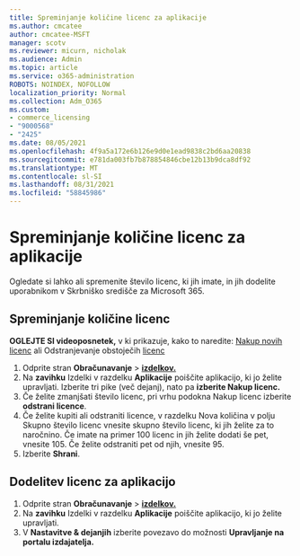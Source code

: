 ```yaml
---
title: Spreminjanje količine licenc za aplikacije
ms.author: cmcatee
author: cmcatee-MSFT
manager: scotv
ms.reviewer: micurn, nicholak
ms.audience: Admin
ms.topic: article
ms.service: o365-administration
ROBOTS: NOINDEX, NOFOLLOW
localization_priority: Normal
ms.collection: Adm_O365
ms.custom:
- commerce_licensing
- "9000568"
- "2425"
ms.date: 08/05/2021
ms.openlocfilehash: 4f9a5a172e6b126e9d0e1ead9838c2bd6aa20838
ms.sourcegitcommit: e781da003fb7b878854846cbe12b13b9dca8df92
ms.translationtype: MT
ms.contentlocale: sl-SI
ms.lasthandoff: 08/31/2021
ms.locfileid: "58845986"
---
```

# <a name="change-app-license-quantity"></a>Spreminjanje količine licenc za aplikacije

Ogledate si lahko ali spremenite število licenc, ki jih imate, in jih dodelite uporabnikom v Skrbniško središče za Microsoft 365.

## <a name="to-change-license-quantity"></a>Spreminjanje količine licenc

**OGLEJTE SI videoposnetek,** v ki prikazuje, kako to naredite: [Nakup novih licenc](https://go.microsoft.com/fwlink/p/?linkid=2154857) ali Odstranjevanje obstoječih [licenc](https://go.microsoft.com/fwlink/p/?linkid=2154938)

1. Odprite stran **Obračunavanje**  >  **[izdelkov.](https://go.microsoft.com/fwlink/p/?linkid=842054)**
2. Na **zavihku** Izdelki v razdelku **Aplikacije** poiščite aplikacijo, ki jo želite upravljati. Izberite tri pike (več dejanj), nato pa **izberite Nakup licenc.**
3. Če želite zmanjšati število licenc, pri vrhu podokna Nakup licenc izberite **odstrani licence**. 
4. Če želite kupiti ali  odstraniti licence,  v razdelku Nova količina v polju Skupno število licenc vnesite skupno število licenc, ki jih želite za to naročnino. Če imate na primer 100 licenc in jih želite dodati še pet, vnesite 105. Če želite odstraniti pet od njih, vnesite 95.
5. Izberite **Shrani**.

## <a name="to-assign-app-licenses"></a>Dodelitev licenc za aplikacijo

1. Odprite stran **Obračunavanje**  >  **[izdelkov.](https://go.microsoft.com/fwlink/p/?linkid=842054)**
2. Na **zavihku** Izdelki v razdelku **Aplikacije** poiščite aplikacijo, ki jo želite upravljati.
3. V **Nastavitve & dejanjih** izberite povezavo do možnosti **Upravljanje na portalu izdajatelja.**